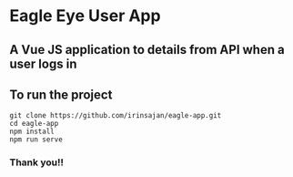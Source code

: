 # Eagle Eye User App

## A Vue JS application to details from API when a user logs in

## To run the project
```
git clone https://github.com/irinsajan/eagle-app.git
cd eagle-app
npm install
npm run serve

```

### Thank you!!



